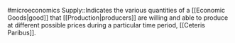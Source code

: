 #microeconomics 
Supply::Indicates the various quantities of a [[Economic Goods|good]] that [[Production|producers]] are willing and able to produce at different possible prices during a particular time period, [[Ceteris Paribus]].

